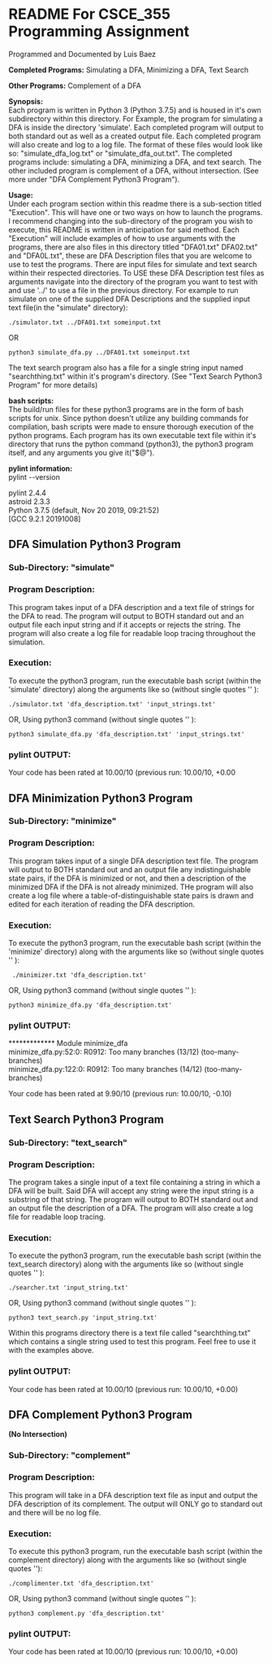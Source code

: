 # README For CSCE_355 Programming Assignment  
Programmed and Documented by Luis Baez

__Completed Programs:__ Simulating a DFA, Minimizing a DFA, Text Search

__Other Programs:__ Complement of a DFA

__Synopsis:__  
 Each program is written in Python 3 (Python 3.7.5) and is housed in it's own subdirectory within this directory. For Example, the program for simulating a DFA is inside the directory 'simulate'. Each completed program will output to both standard out as well as a created output file. Each completed program will also create and log to a log file. The format of these files would look like so:
 "simulate_dfa_log.txt" or "simulate_dfa_out.txt". The completed programs include: simulating a DFA, minimizing a DFA, and text search. The other included program is complement of a DFA, without intersection. (See more under "DFA Complement Python3 Program"). 

 __Usage:__  
 Under each program section within this readme there is a sub-section titled "Execution". 
 This will have one or two ways on how to launch the programs. I recommend changing into the sub-directory of the program you wish to execute, this README is written in anticipation for said method. Each "Execution" will include examples of how to use arguments with the programs, there are also files in this directory titled "DFA01.txt" DFA02.txt" and "DFA0L.txt", these are DFA Description files that you are welcome to use to test the programs. There are input files for simulate and text search within their respected directories. To USE these DFA Description test files as arguments navigate into the directory of the program you want to test with and use '../' to use a file in the previous directory. For example to run simulate on one of the supplied DFA Descriptions and the supplied input text file(in the "simulate" directory):

    ./simulator.txt ../DFA01.txt someinput.txt
OR  

    python3 simulate_dfa.py ../DFA01.txt someinput.txt

The text search program also has a file for a single string input named "searchthing.txt" within it's program's directory. (See "Text Search Python3 Program" for more details) 

__bash scripts:__  
The build/run files for these python3 programs are in the form of bash scripts for unix. Since python doesn't utilize any building commands for compilation, bash scripts were made to ensure thorough execution of the python programs. Each program has its own executable text file within it's directory that runs the python command (python3), the python3 program itself, and any arguments you give it("$@").  

__pylint information:__  
pylint --version  

pylint 2.4.4  
astroid 2.3.3  
Python 3.7.5 (default, Nov 20 2019, 09:21:52)  
[GCC 9.2.1 20191008]  

## DFA Simulation Python3 Program
### Sub-Directory: "simulate"
### Program Description:  
This program takes input of a DFA description and a text file of strings for the DFA to read. The program will output to BOTH standard out and an output file each input string and if it accepts or rejects the string. The program will also create a log file for readable loop tracing throughout the simulation.

### Execution:  
To execute the python3 program, run the executable bash script (within the 'simulate' directory) along the arguments like so (without single quotes '' ):  
    
    ./simulator.txt 'dfa_description.txt' 'input_strings.txt'

OR, Using python3 command (without single quotes '' ):

    python3 simulate_dfa.py 'dfa_description.txt' 'input_strings.txt'


    

### pylint OUTPUT:
  
Your code has been rated at 10.00/10 (previous run: 10.00/10, +0.00

  
## DFA Minimization Python3 Program 
### Sub-Directory: "minimize"
### Program Description:
This program takes input of a single DFA description text file. The program
    will output to BOTH standard out and an output file any indistinguishable state pairs, if the DFA is minimized or not, and then a description of the minimized DFA if the DFA is not already minimized. THe program will also create a log file where a table-of-distinguishable state pairs is drawn and edited for each iteration of reading the DFA description. 

### Execution:
To execute the python3 program, run the executable bash script (within the 'minimize' directory) along with the arguments like so (without single quotes '' ):  
    
     ./minimizer.txt 'dfa_description.txt'

OR, Using python3 command (without single quotes '' ):

    python3 minimize_dfa.py 'dfa_description.txt'
    

### pylint OUTPUT:

************* Module minimize_dfa  
minimize_dfa.py:52:0: R0912: Too many branches (13/12) (too-many-branches)  
minimize_dfa.py:122:0: R0912: Too many branches (14/12) (too-many-branches)  
  
Your code has been rated at 9.90/10 (previous run: 10.00/10, -0.10)

## Text Search Python3 Program
### Sub-Directory: "text_search"
### Program Description:  
The program takes a single input of a text file containing a string in which a DFA will be built. Said DFA will accept any string were the input string is a substring of that string. The program will output to BOTH standard out and an output file the description of a DFA. The program will also create a log file for readable loop tracing.  
       
### Execution:  
To execute the python3 program, run the executable bash script (within the text_search directory) along with the arguments like so (without single quotes '' ):

    ./searcher.txt 'input_string.txt'

OR, Using python3 command (without single quotes '' ):

    python3 text_search.py 'input_string.txt'

Within this programs directory there is a text file called "searchthing.txt" which contains a single string used to test this program. Feel free to use it with the examples above. 

### pylint OUTPUT:  
Your code has been rated at 10.00/10 (previous run: 10.00/10, +0.00)

## DFA Complement Python3 Program 
__(No Intersection)__
### Sub-Directory: "complement"

### Program Description:
This program will take in a DFA description text file as input and output the DFA description of its complement. The output will ONLY go to standard out and there will be no log file.

### Execution:
To execute this python3 program, run the executable bash script (within the complement directory) along with the arguments like so (without single quotes ''):  

    ./complimenter.txt 'dfa_description.txt'

OR, Using python3 command (without single quotes '' ):

    python3 complement.py 'dfa_description.txt'

### pylint OUTPUT:  
Your code has been rated at 10.00/10 (previous run: 10.00/10, +0.00)